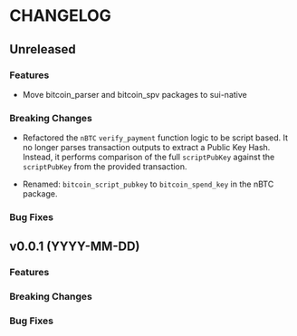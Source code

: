 <!-- markdownlint-disable MD013 -->
<!-- markdownlint-disable MD024 -->

<!--
Changelogs are for humans, not machines.
There should be an entry for every single version.
The same types of changes should be grouped.
The latest version comes first.
The release date of each version is displayed.

Usage:

Change log entries are to be added to the Unreleased section and in one of the following subsections: Features, Breaking Changes, Bug Fixes. Example entry:

* [#<PR-number>](https://github.com/gonative-cc/relayer/pull/<PR-number>) <description>
-->

# CHANGELOG

## Unreleased

### Features

- Move bitcoin_parser and bitcoin_spv packages to sui-native

### Breaking Changes

- Refactored the `nBTC` `verify_payment` function logic to be script based. It no longer parses transaction outputs to extract a Public Key Hash. Instead, it performs comparison of the full `scriptPubKey` against the `scriptPubKey` from the provided transaction.

- Renamed: `bitcoin_script_pubkey` to `bitcoin_spend_key` in the nBTC package.

### Bug Fixes

## v0.0.1 (YYYY-MM-DD)

### Features

### Breaking Changes

### Bug Fixes
